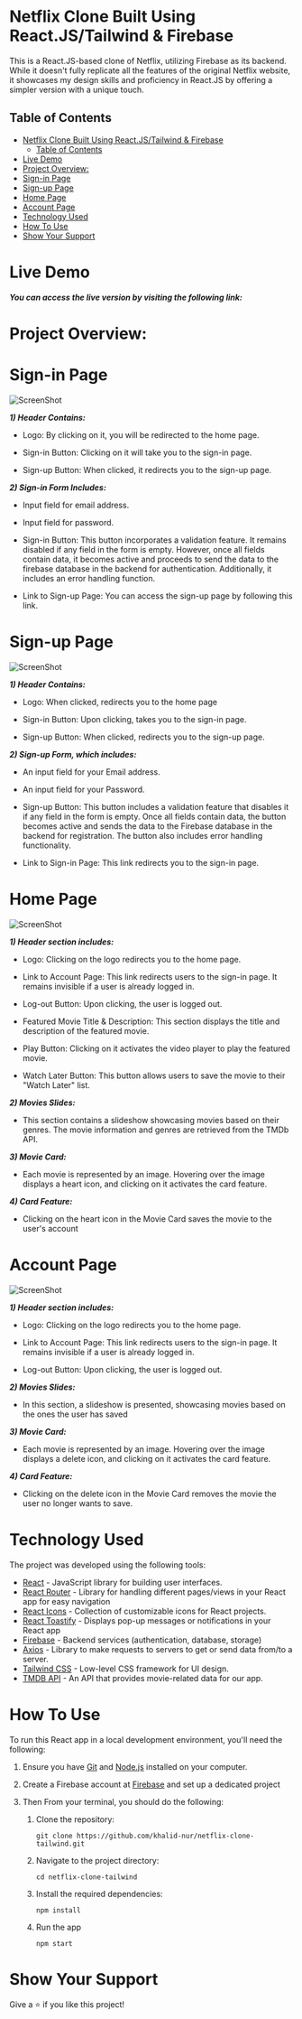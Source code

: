 # Netflix Clone Built Using React.JS/Tailwind & Firebase

This is a React.JS-based clone of Netflix, utilizing Firebase as its backend. While it doesn't fully replicate all the features of the original Netflix website, it showcases my design skills and proficiency in React.JS by offering a simpler version with a unique touch.

## Table of Contents

- [Netflix Clone Built Using React.JS/Tailwind \& Firebase](#netflix-clone-built-using-reactjstailwind--firebase)
  - [Table of Contents](#table-of-contents)
- [Live Demo](#live-demo)
- [Project Overview:](#project-overview)
- [Sign-in Page](#sign-in-page)
- [Sign-up Page](#sign-up-page)
- [Home Page](#home-page)
- [Account Page](#account-page)
- [Technology Used](#technology-used)
- [How To Use](#how-to-use)
- [Show Your Support](#show-your-support)

# Live Demo

**_You can access the live version by visiting the following link:_**

# Project Overview:

# Sign-in Page

![ScreenShot](/src/assets/readmeImg/sign-in-page.png)

**_1) Header Contains:_**

- Logo: By clicking on it, you will be redirected to the home page.

- Sign-in Button: Clicking on it will take you to the sign-in page.

- Sign-up Button: When clicked, it redirects you to the sign-up page.

**_2) Sign-in Form Includes:_**

- Input field for email address.

- Input field for password.

- Sign-in Button: This button incorporates a validation feature. It remains disabled if any field in the form is empty. However, once all fields contain data, it becomes active and proceeds to send the data to the firebase database in the backend for authentication. Additionally, it includes an error handling function.

- Link to Sign-up Page: You can access the sign-up page by following this link.

# Sign-up Page

![ScreenShot](/src/assets/readmeImg/sign-up-page.png)

**_1) Header Contains:_**

- Logo: When clicked, redirects you to the home page

- Sign-in Button: Upon clicking, takes you to the sign-in page.

- Sign-up Button: When clicked, redirects you to the sign-up page.

**_2) Sign-up Form, which includes:_**

- An input field for your Email address.

- An input field for your Password.

- Sign-up Button: This button includes a validation feature that disables it if any field in the form is empty. Once all fields contain data, the button becomes active and sends the data to the Firebase database in the backend for registration. The button also includes error handling functionality.

- Link to Sign-in Page: This link redirects you to the sign-in page.

# Home Page

![ScreenShot](/src/assets/readmeImg/home-page.png)

**_1) Header section includes:_**

- Logo: Clicking on the logo redirects you to the home page.

- Link to Account Page: This link redirects users to the sign-in page. It remains invisible if a user is already logged in.

- Log-out Button: Upon clicking, the user is logged out.

- Featured Movie Title & Description: This section displays the title and description of the featured movie.

- Play Button: Clicking on it activates the video player to play the featured movie.

- Watch Later Button: This button allows users to save the movie to their "Watch Later" list.

**_2) Movies Slides:_**

- This section contains a slideshow showcasing movies based on their genres. The movie information and genres are retrieved from the TMDb API.

**_3) Movie Card:_**

- Each movie is represented by an image. Hovering over the image displays a heart icon, and clicking on it activates the card feature.

**_4) Card Feature:_**

- Clicking on the heart icon in the Movie Card saves the movie to the user's account

# Account Page

![ScreenShot](/src/assets/readmeImg/acount-page.png)

**_1) Header section includes:_**

- Logo: Clicking on the logo redirects you to the home page.

- Link to Account Page: This link redirects users to the sign-in page. It remains invisible if a user is already logged in.

- Log-out Button: Upon clicking, the user is logged out.

**_2) Movies Slides:_**

- In this section, a slideshow is presented, showcasing movies based on the ones the user has saved

**_3) Movie Card:_**

- Each movie is represented by an image. Hovering over the image displays a delete icon, and clicking on it activates the card feature.

**_4) Card Feature:_**

- Clicking on the delete icon in the Movie Card removes the movie the user no longer wants to save.

# Technology Used

The project was developed using the following tools:

- [React](https://reactjs.org/) - JavaScript library for building user interfaces.
- [React Router](https://reactrouter.com/en/main) - Library for handling different pages/views in your React app for easy navigation
- [React Icons](https://react-icons.github.io/react-icons) - Collection of customizable icons for React projects.
- [React Toastify](https://www.npmjs.com/package/react-toastify) - Displays pop-up messages or notifications in your React app
- [Firebase](https://firebase.google.com/) - Backend services (authentication, database, storage)
- [Axios](https://axios-http.com/docs/intro) - Library to make requests to servers to get or send data from/to a server.
- [Tailwind CSS](https://tailwindcss.com/) - Low-level CSS framework for UI design.
- [TMDB API](https://developer.themoviedb.org/docs) - An API that provides movie-related data for our app.

# How To Use

To run this React app in a local development environment, you'll need the following:

1. Ensure you have [Git](https://git-scm.com) and [Node.js](https://nodejs.org/en/download/) installed on your computer.

2. Create a Firebase account at [Firebase](https://firebase.com) and set up a dedicated project

3. Then From your terminal, you should do the following:

   1. Clone the repository:

      ```shell
      git clone https://github.com/khalid-nur/netflix-clone-tailwind.git

      ```

   2. Navigate to the project directory:

      ```shell
      cd netflix-clone-tailwind

      ```

   3. Install the required dependencies:

      ```shell
      npm install
      ```

   4. Run the app

      ```shell
      npm start
      ```

# Show Your Support

Give a ⭐️ if you like this project!
